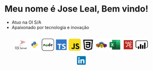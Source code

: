 # Meu nome é Jose Leal, Bem vindo!

- Atuo na OI S/A
- Apaixonado por tecnologia e inovação

##

<p align="center">
<img src="https://github.com/lealnetosena/JoseLeal/blob/main/images/sqlserver.svg" alt="sqlserver" width="40" height="40"/>
<img src="https://github.com/lealnetosena/JoseLeal/blob/main/images/python.svg" alt="python" width="40" height="40"/>
<img src="https://github.com/lealnetosena/JoseLeal/blob/main/images/nodejs.svg" alt="nodejs" width="40" height="40"/>
<img src="https://github.com/lealnetosena/JoseLeal/blob/main/images/ts.svg" alt="ts" width="40" height="40"/>
<img src="https://github.com/lealnetosena/JoseLeal/blob/main/images/js.svg" alt="js" width="40" height="40"/>
<img src="https://github.com/lealnetosena/JoseLeal/blob/main/images/css.svg" alt="css" width="40" height="40"/>
<img src="https://github.com/lealnetosena/JoseLeal/blob/main/images/vba.svg" alt="vba" width="40" height="40"/>
<img src="https://github.com/lealnetosena/JoseLeal/blob/main/images/excel.svg" alt="excel" width="40" height="40"/>
<img src="https://github.com/lealnetosena/JoseLeal/blob/main/images/pdi.png" alt="pdi" width="40" height="40"/>
<img src="https://github.com/lealnetosena/JoseLeal/blob/main/images/powerbi.svg" alt="powerbi" width="40" height="40"/>

<p align="center">
<a href="https://www.linkedin.com/in/joselealsena/" target="blank"><img align="center" src="https://raw.githubusercontent.com/devicons/devicon/1119b9f84c0290e0f0b38982099a2bd027a48bf1/icons/linkedin/linkedin-original.svg" alt="alissonsleal" height="30" width="30" /></a>
</p>
